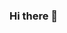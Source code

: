 ### Hi there 👋

<!--
**mrvivekgautam/mrvivekgautam** is a ✨ _special_ ✨ repository because its `README.md` (this file) appears on your GitHub profile.

Here are some ideas to get you started:

- 🔭 I’m currently working on a Secret Project
- 🌱 I’m currently learning Full Stack Development
- 👯 I’m looking to collaborate on backend projects on NodeJS
- 🤔 I’m looking for help with startups
- 💬 Ask me about Web Development and Competitive Programming
- 📫 How to reach me: Linkedin,Medium,Behance,Instagram,Facebook,Whatsapp,Snapchat
- 😄 Pronouns: he/his/him
- ⚡ Fun fact: Professional Photographer
-->
